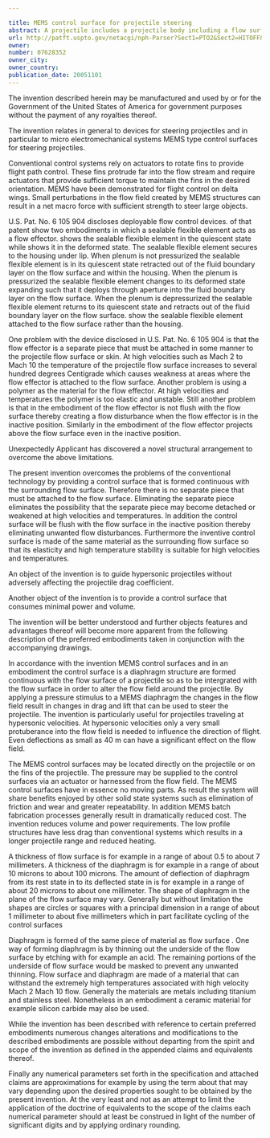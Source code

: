 ```yaml
---

title: MEMS control surface for projectile steering
abstract: A projectile includes a projectile body including a flow surface; the flow surface including at least one control surface formed therein. The controls surface is formed continuous with the flow surface, and a pressure source is connected to at least one control surface. The pressure source delivers a pressure to at least one control surface to cause at least one control surface to bulge away from the flow surface.
url: http://patft.uspto.gov/netacgi/nph-Parser?Sect1=PTO2&Sect2=HITOFF&p=1&u=%2Fnetahtml%2FPTO%2Fsearch-adv.htm&r=1&f=G&l=50&d=PALL&S1=07628352&OS=07628352&RS=07628352
owner: 
number: 07628352
owner_city: 
owner_country: 
publication_date: 20051101
---
```

The invention described herein may be manufactured and used by or for the Government of the United States of America for government purposes without the payment of any royalties thereof.

The invention relates in general to devices for steering projectiles and in particular to micro electromechanical systems MEMS type control surfaces for steering projectiles.

Conventional control systems rely on actuators to rotate fins to provide flight path control. These fins protrude far into the flow stream and require actuators that provide sufficient torque to maintain the fins in the desired orientation. MEMS have been demonstrated for flight control on delta wings. Small perturbations in the flow field created by MEMS structures can result in a net macro force with sufficient strength to steer large objects.

U.S. Pat. No. 6 105 904 discloses deployable flow control devices. of that patent show two embodiments in which a sealable flexible element acts as a flow effector. shows the sealable flexible element in the quiescent state while shows it in the deformed state. The sealable flexible element secures to the housing under lip. When plenum is not pressurized the sealable flexible element is in its quiescent state retracted out of the fluid boundary layer on the flow surface and within the housing. When the plenum is pressurized the sealable flexible element changes to its deformed state expanding such that it deploys through aperture into the fluid boundary layer on the flow surface. When the plenum is depressurized the sealable flexible element returns to its quiescent state and retracts out of the fluid boundary layer on the flow surface. show the sealable flexible element attached to the flow surface rather than the housing.

One problem with the device disclosed in U.S. Pat. No. 6 105 904 is that the flow effector is a separate piece that must be attached in some manner to the projectile flow surface or skin. At high velocities such as Mach 2 to Mach 10 the temperature of the projectile flow surface increases to several hundred degrees Centigrade which causes weakness at areas where the flow effector is attached to the flow surface. Another problem is using a polymer as the material for the flow effector. At high velocities and temperatures the polymer is too elastic and unstable. Still another problem is that in the embodiment of the flow effector is not flush with the flow surface thereby creating a flow disturbance when the flow effector is in the inactive position. Similarly in the embodiment of the flow effector projects above the flow surface even in the inactive position.

Unexpectedly Applicant has discovered a novel structural arrangement to overcome the above limitations.

The present invention overcomes the problems of the conventional technology by providing a control surface that is formed continuous with the surrounding flow surface. Therefore there is no separate piece that must be attached to the flow surface. Eliminating the separate piece eliminates the possibility that the separate piece may become detached or weakened at high velocities and temperatures. In addition the control surface will be flush with the flow surface in the inactive position thereby eliminating unwanted flow disturbances. Furthermore the inventive control surface is made of the same material as the surrounding flow surface so that its elasticity and high temperature stability is suitable for high velocities and temperatures.

An object of the invention is to guide hypersonic projectiles without adversely affecting the projectile drag coefficient.

Another object of the invention is to provide a control surface that consumes minimal power and volume.

The invention will be better understood and further objects features and advantages thereof will become more apparent from the following description of the preferred embodiments taken in conjunction with the accompanying drawings.

In accordance with the invention MEMS control surfaces and in an embodiment the control surface is a diaphragm structure are formed continuous with the flow surface of a projectile so as to be intergrated with the flow surface in order to alter the flow field around the projectile. By applying a pressure stimulus to a MEMS diaphragm the changes in the flow field result in changes in drag and lift that can be used to steer the projectile. The invention is particularly useful for projectiles traveling at hypersonic velocities. At hypersonic velocities only a very small protuberance into the flow field is needed to influence the direction of flight. Even deflections as small as 40 m can have a significant effect on the flow field.

The MEMS control surfaces may be located directly on the projectile or on the fins of the projectile. The pressure may be supplied to the control surfaces via an actuator or harnessed from the flow field. The MEMS control surfaces have in essence no moving parts. As result the system will share benefits enjoyed by other solid state systems such as elimination of friction and wear and greater repeatability. In addition MEMS batch fabrication processes generally result in dramatically reduced cost. The invention reduces volume and power requirements. The low profile structures have less drag than conventional systems which results in a longer projectile range and reduced heating.

A thickness of flow surface is for example in a range of about 0.5 to about 7 millimeters. A thickness of the diaphragm is for example in a range of about 10 microns to about 100 microns. The amount of deflection of diaphragm from its rest state in to its deflected state in is for example in a range of about 20 microns to about one millimeter. The shape of diaphragm in the plane of the flow surface may vary. Generally but without limitation the shapes are circles or squares with a principal dimension in a range of about 1 millimeter to about five millimeters which in part facilitate cycling of the control surfaces

Diaphragm is formed of the same piece of material as flow surface . One way of forming diaphragm is by thinning out the underside of the flow surface by etching with for example an acid. The remaining portions of the underside of flow surface would be masked to prevent any unwanted thinning. Flow surface and diaphragm are made of a material that can withstand the extremely high temperatures associated with high velocity Mach 2 Mach 10 flow. Generally the materials are metals including titanium and stainless steel. Nonetheless in an embodiment a ceramic material for example silicon carbide may also be used.

While the invention has been described with reference to certain preferred embodiments numerous changes alterations and modifications to the described embodiments are possible without departing from the spirit and scope of the invention as defined in the appended claims and equivalents thereof.

Finally any numerical parameters set forth in the specification and attached claims are approximations for example by using the term about that may vary depending upon the desired properties sought to be obtained by the present invention. At the very least and not as an attempt to limit the application of the doctrine of equivalents to the scope of the claims each numerical parameter should at least be construed in light of the number of significant digits and by applying ordinary rounding.

